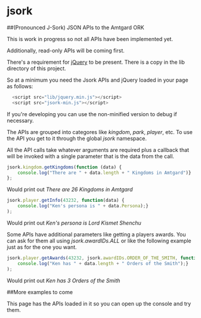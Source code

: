 # jsork
##(Pronounced J-Sork) JSON APIs to the Amtgard ORK

This is work in progress so not all APIs have been implemented yet.

Additionally, read-only APIs will be coming first.

There's a requirement for [jQuery](https://jquery.com/download/) to be present.  There is a copy in the
lib directory of this project.

So at a minimum you need the Jsork APIs and jQuery loaded in your page as follows:

```javascript
  <script src="lib/jquery.min.js"></script>
  <script src="jsork-min.js"></script>
```

If you're developing you can use the non-minified version to debug if necessary.


The APIs are grouped into categores like _kingdom_, _park_, _player_, etc.  To use the API you
get to it through the global _jsork_ namespace.

All the API calls take whatever arguments are required plus a callback that will be invoked with a single parameter that is the data from the call.

```javascript
jsork.kingdom.getKingdoms(function (data) {
    console.log("There are " + data.length + " Kingdoms in Amtgard")}
};
```

Would print out _There are 26 Kingdoms in Amtgard_

```javascript
jsork.player.getInfo(43232, function(data) {
    console.log("Ken's persona is " + data.Persona);}
);
```
Would print out _Ken's persona is Lord Kismet Shenchu_

Some APIs have additional parameters like getting a players awards.  You can ask for them all using _jsork.awardIDs.ALL_ or like the following example just as for the one you want.

```javascript
jsork.player.getAwards(43232, jsork.awardIDs.ORDER_OF_THE_SMITH, function(data) {
    console.log("Ken has " + data.length + " Orders of the Smith");}
);
```

Would print out _Ken has 3 Orders of the Smith_

##More examples to come

This page has the APIs loaded in it so you can open up the console and try them.